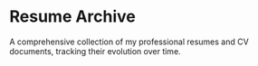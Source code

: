 # Resume Archive

A comprehensive collection of my professional resumes and CV documents, tracking their evolution over time.
